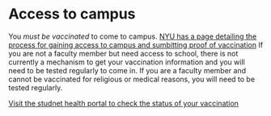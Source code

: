 # Access to campus
You _must be vaccinated_ to come to campus. [NYU has a page detailing the process for gaining access to campus and sumbitting proof of vaccination](https://www.nyu.edu/life/safety-health-wellness/coronavirus-information/safety-and-health/covid-19-vaccine/vaccine-requirement.html) If you are not a faculty member but need access to school, there is not currently a mechanism to get your vaccination information and you will need to be tested regularly to come in. If you are a faculty member and cannot be vaccinated for religious or medical reasons, you will need to be tested regularly.

[Visit the studnet health portal to check the status of your vaccination](https://shcportal.nyu.edu/login_directory.aspx)
